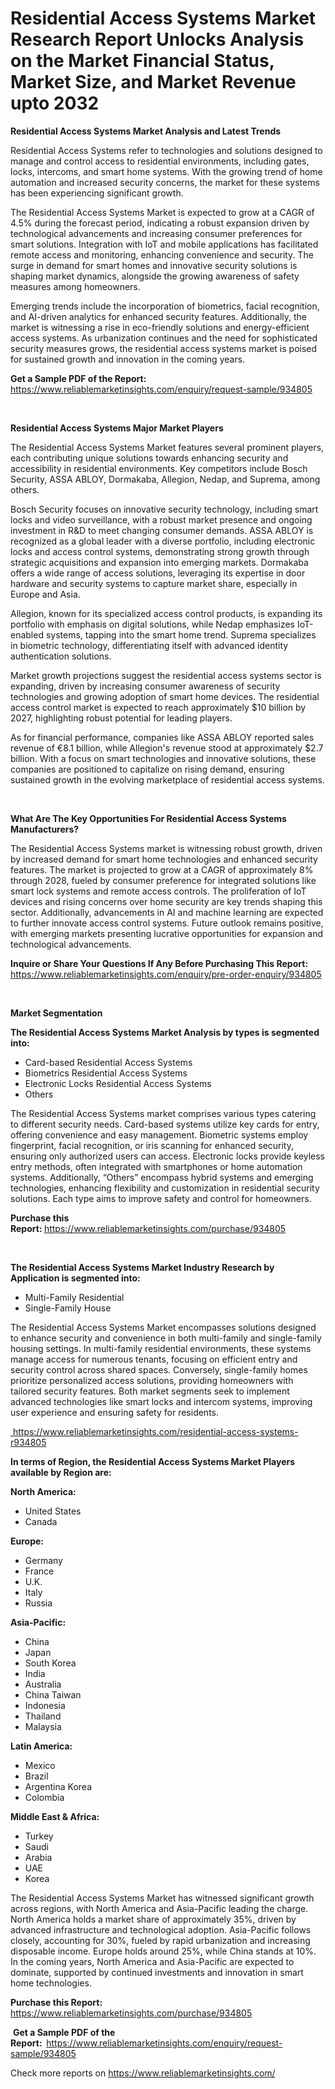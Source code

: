 <p><h1>Residential Access Systems Market Research Report Unlocks Analysis on the Market Financial Status, Market Size, and Market Revenue upto 2032</h1></p><p><strong>Residential Access Systems Market Analysis and Latest Trends</strong></p>
<p><p>Residential Access Systems refer to technologies and solutions designed to manage and control access to residential environments, including gates, locks, intercoms, and smart home systems. With the growing trend of home automation and increased security concerns, the market for these systems has been experiencing significant growth. </p><p>The Residential Access Systems Market is expected to grow at a CAGR of 4.5% during the forecast period, indicating a robust expansion driven by technological advancements and increasing consumer preferences for smart solutions. Integration with IoT and mobile applications has facilitated remote access and monitoring, enhancing convenience and security. The surge in demand for smart homes and innovative security solutions is shaping market dynamics, alongside the growing awareness of safety measures among homeowners.</p><p>Emerging trends include the incorporation of biometrics, facial recognition, and AI-driven analytics for enhanced security features. Additionally, the market is witnessing a rise in eco-friendly solutions and energy-efficient access systems. As urbanization continues and the need for sophisticated security measures grows, the residential access systems market is poised for sustained growth and innovation in the coming years.</p></p>
<p><strong>Get a Sample PDF of the Report:&nbsp;</strong> <a href="https://www.reliablemarketinsights.com/enquiry/request-sample/934805?utm_campaign=2280&utm_medium=2&utm_source=Github&utm_content=ia&utm_term=07032025&utm_id=residential-access-systems">https://www.reliablemarketinsights.com/enquiry/request-sample/934805</a></p>
<p>&nbsp;</p>
<p><strong>Residential Access Systems Major Market Players</strong></p>
<p><p>The Residential Access Systems Market features several prominent players, each contributing unique solutions towards enhancing security and accessibility in residential environments. Key competitors include Bosch Security, ASSA ABLOY, Dormakaba, Allegion, Nedap, and Suprema, among others.</p><p>Bosch Security focuses on innovative security technology, including smart locks and video surveillance, with a robust market presence and ongoing investment in R&D to meet changing consumer demands. ASSA ABLOY is recognized as a global leader with a diverse portfolio, including electronic locks and access control systems, demonstrating strong growth through strategic acquisitions and expansion into emerging markets. Dormakaba offers a wide range of access solutions, leveraging its expertise in door hardware and security systems to capture market share, especially in Europe and Asia.</p><p>Allegion, known for its specialized access control products, is expanding its portfolio with emphasis on digital solutions, while Nedap emphasizes IoT-enabled systems, tapping into the smart home trend. Suprema specializes in biometric technology, differentiating itself with advanced identity authentication solutions.</p><p>Market growth projections suggest the residential access systems sector is expanding, driven by increasing consumer awareness of security technologies and growing adoption of smart home devices. The residential access control market is expected to reach approximately $10 billion by 2027, highlighting robust potential for leading players.</p><p>As for financial performance, companies like ASSA ABLOY reported sales revenue of €8.1 billion, while Allegion's revenue stood at approximately $2.7 billion. With a focus on smart technologies and innovative solutions, these companies are positioned to capitalize on rising demand, ensuring sustained growth in the evolving marketplace of residential access systems.</p></p>
<p>&nbsp;</p>
<p><strong>What Are The Key Opportunities For Residential Access Systems Manufacturers?</strong></p>
<p><p>The Residential Access Systems market is witnessing robust growth, driven by increased demand for smart home technologies and enhanced security features. The market is projected to grow at a CAGR of approximately 8% through 2028, fueled by consumer preference for integrated solutions like smart lock systems and remote access controls. The proliferation of IoT devices and rising concerns over home security are key trends shaping this sector. Additionally, advancements in AI and machine learning are expected to further innovate access control systems. Future outlook remains positive, with emerging markets presenting lucrative opportunities for expansion and technological advancements.</p></p>
<p><strong>Inquire or Share Your Questions If Any Before Purchasing This Report:</strong> <a href="https://www.reliablemarketinsights.com/enquiry/pre-order-enquiry/934805?utm_campaign=2280&utm_medium=2&utm_source=Github&utm_content=ia&utm_term=07032025&utm_id=residential-access-systems">https://www.reliablemarketinsights.com/enquiry/pre-order-enquiry/934805</a></p>
<p>&nbsp;</p>
<p><strong>Market Segmentation</strong></p>
<p><strong>The Residential Access Systems Market Analysis by types is segmented into:</strong></p>
<p><ul><li>Card-based Residential Access Systems</li><li>Biometrics Residential Access Systems</li><li>Electronic Locks Residential Access Systems</li><li>Others</li></ul></p>
<p><p>The Residential Access Systems market comprises various types catering to different security needs. Card-based systems utilize key cards for entry, offering convenience and easy management. Biometric systems employ fingerprint, facial recognition, or iris scanning for enhanced security, ensuring only authorized users can access. Electronic locks provide keyless entry methods, often integrated with smartphones or home automation systems. Additionally, “Others” encompass hybrid systems and emerging technologies, enhancing flexibility and customization in residential security solutions. Each type aims to improve safety and control for homeowners.</p></p>
<p><strong>Purchase this Report:&nbsp;</strong><a href="https://www.reliablemarketinsights.com/purchase/934805?utm_campaign=2280&utm_medium=2&utm_source=Github&utm_content=ia&utm_term=07032025&utm_id=residential-access-systems">https://www.reliablemarketinsights.com/purchase/934805</a></p>
<p>&nbsp;</p>
<p><strong>The Residential Access Systems Market Industry Research by Application is segmented into:</strong></p>
<p><ul><li>Multi-Family Residential</li><li>Single-Family House</li></ul></p>
<p><p>The Residential Access Systems Market encompasses solutions designed to enhance security and convenience in both multi-family and single-family housing settings. In multi-family residential environments, these systems manage access for numerous tenants, focusing on efficient entry and security control across shared spaces. Conversely, single-family homes prioritize personalized access solutions, providing homeowners with tailored security features. Both market segments seek to implement advanced technologies like smart locks and intercom systems, improving user experience and ensuring safety for residents.</p></p>
<p><a href="https://www.reliablemarketinsights.com/residential-access-systems-r934805?utm_campaign=2280&utm_medium=2&utm_source=Github&utm_content=ia&utm_term=07032025&utm_id=residential-access-systems">&nbsp;https://www.reliablemarketinsights.com/residential-access-systems-r934805</a></p>
<p><strong>In terms of Region, the Residential Access Systems Market Players available by Region are:</strong></p>
<p>
    <p> <strong> North America: </strong>
        <ul>
            <li>United States</li>
            <li>Canada</li>
        </ul>
        </p> 
    <p> <strong> Europe: </strong>
        <ul>
            <li>Germany</li>
            <li>France</li>
            <li>U.K.</li>
            <li>Italy</li>
            <li>Russia</li>
        </ul>
        </p> 
    <p> <strong> Asia-Pacific: </strong>
        <ul>
            <li>China</li>
            <li>Japan</li>
            <li>South Korea</li>
            <li>India</li>
            <li>Australia</li>
            <li>China Taiwan</li>
            <li>Indonesia</li>
            <li>Thailand</li>
            <li>Malaysia</li>
        </ul>
        </p> 
    <p> <strong> Latin America: </strong>
        <ul>
            <li>Mexico</li>
            <li>Brazil</li>
            <li>Argentina Korea</li>
            <li>Colombia</li>
        </ul>
        </p> 
    <p> <strong> Middle East & Africa: </strong>
        <ul>
            <li>Turkey</li>
            <li>Saudi</li>
            <li>Arabia</li>
            <li>UAE</li>
            <li>Korea</li>
        </ul>
    </p>
    </p>
<p><p>The Residential Access Systems Market has witnessed significant growth across regions, with North America and Asia-Pacific leading the charge. North America holds a market share of approximately 35%, driven by advanced infrastructure and technological adoption. Asia-Pacific follows closely, accounting for 30%, fueled by rapid urbanization and increasing disposable income. Europe holds around 25%, while China stands at 10%. In the coming years, North America and Asia-Pacific are expected to dominate, supported by continued investments and innovation in smart home technologies.</p></p>
<p><strong>Purchase this Report: </strong><a href="https://www.reliablemarketinsights.com/purchase/934805?utm_campaign=2280&utm_medium=2&utm_source=Github&utm_content=ia&utm_term=07032025&utm_id=residential-access-systems">https://www.reliablemarketinsights.com/purchase/934805</a></p>
<p>&nbsp;<strong>Get a Sample PDF of the Report:&nbsp;&nbsp;</strong><a href="https://www.reliablemarketinsights.com/enquiry/request-sample/934805?utm_campaign=2280&utm_medium=2&utm_source=Github&utm_content=ia&utm_term=07032025&utm_id=residential-access-systems">https://www.reliablemarketinsights.com/enquiry/request-sample/934805</a></p>
<p><strong></strong></p>
<p>Check more reports on <a href="https://www.reliablemarketinsights.com/?utm_campaign=2280&utm_medium=2&utm_source=Github&utm_content=ia&utm_term=07032025&utm_id=residential-access-systems">https://www.reliablemarketinsights.com/</a></p>